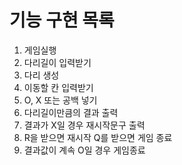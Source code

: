 # 기능 구현 목록
1. 게임실행
2. 다리길이 입력받기
3. 다리 생성
4. 이동할 칸 입력받기
5. O, X 또는 공백 넣기
6. 다리길이만큼의 결과 출력
7. 결과가 X일 경우 재시작문구 출력
8. R을 받으면 재시작 Q를 받으면 게임 종료
9. 결과값이 계속 O일 경우 게임종료